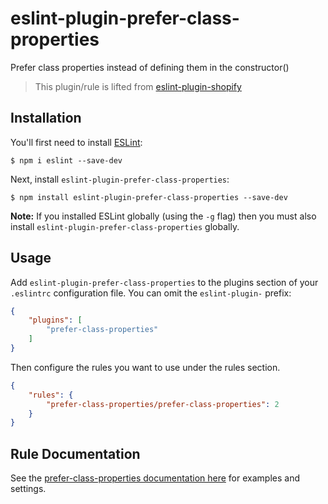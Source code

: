 # eslint-plugin-prefer-class-properties

Prefer class properties instead of defining them in the constructor()

> This plugin/rule is lifted from [eslint-plugin-shopify](https://github.com/Shopify/eslint-plugin-shopify)

## Installation

You'll first need to install [ESLint](http://eslint.org):

```
$ npm i eslint --save-dev
```

Next, install `eslint-plugin-prefer-class-properties`:

```
$ npm install eslint-plugin-prefer-class-properties --save-dev
```

**Note:** If you installed ESLint globally (using the `-g` flag) then you must also install `eslint-plugin-prefer-class-properties` globally.

## Usage

Add `eslint-plugin-prefer-class-properties` to the plugins section of your `.eslintrc` configuration file. You can omit the `eslint-plugin-` prefix:

```json
{
    "plugins": [
        "prefer-class-properties"
    ]
}
```


Then configure the rules you want to use under the rules section.

```json
{
    "rules": {
        "prefer-class-properties/prefer-class-properties": 2
    }
}
```

## Rule Documentation

See the [prefer-class-properties documentation here](./docs/rules/prefer-class-properties.md) for examples and settings.
